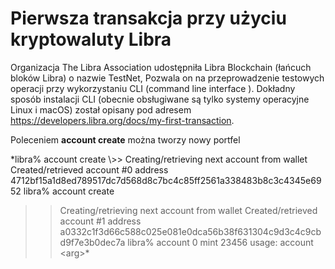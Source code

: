 # Pierwsza transakcja przy użyciu kryptowaluty Libra

Organizacja The Libra Association udostępniła Libra Blockchain (łańcuch bloków Libra) o nazwie TestNet,   Pozwala on na przeprowadzenie testowych operacji przy wykorzystaniu CLI (command line interface ). Dokładny sposób  instalacji CLI (obecnie obsługiwane są tylko systemy operacyjne Linux i macOS) został  opisany pod adresem https://developers.libra.org/docs/my-first-transaction. 

Poleceniem **account create** można tworzy nowy portfel
 
*libra% account create
\\>> Creating/retrieving next account from wallet
Created/retrieved account #0 address 4712bf15a1d8ed789517dc7d568d8c7bc4c85ff2561a338483b8c3c4345e6952
libra% account create
>> Creating/retrieving next account from wallet
Created/retrieved account #1 address a0332c1f3d66c588c025e081e0dca56b38f631304c9d3c4c9cbd9f7e3b0dec7a
libra% account 0 mint 23456
usage: account \<arg\>*
